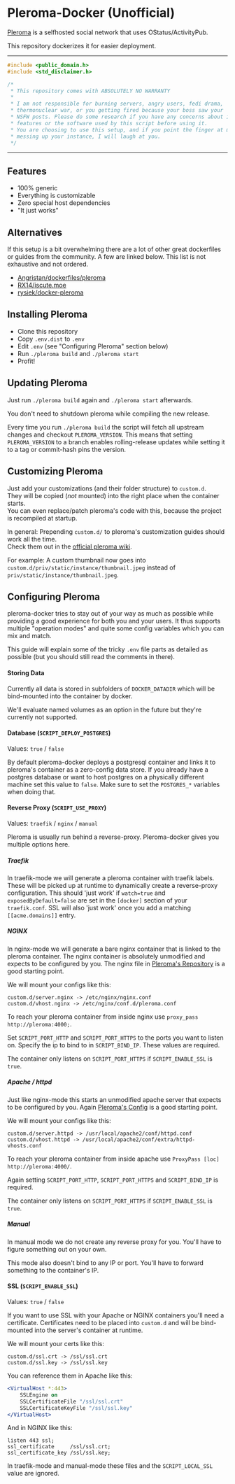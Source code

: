 # Pleroma-Docker (Unofficial)

[Pleroma](https://pleroma.social/) is a selfhosted social network that uses OStatus/ActivityPub.

This repository dockerizes it for easier deployment.

<hr>

```cpp
#include <public_domain.h>
#include <std_disclaimer.h>

/*
 * This repository comes with ABSOLUTELY NO WARRANTY
 *
 * I am not responsible for burning servers, angry users, fedi drama,
 * thermonuclear war, or you getting fired because your boss saw your
 * NSFW posts. Please do some research if you have any concerns about included
 * features or the software used by this script before using it.
 * You are choosing to use this setup, and if you point the finger at me for
 * messing up your instance, I will laugh at you.
 */
```

<hr>

## Features

- 100% generic
- Everything is customizable
- Zero special host dependencies
- "It just works"

## Alternatives

If this setup is a bit overwhelming there are a lot of other great dockerfiles
or guides from the community. A few are linked below. This list is not exhaustive and not ordered.

- [Angristan/dockerfiles/pleroma](https://github.com/Angristan/dockerfiles/tree/master/pleroma)
- [RX14/iscute.moe](https://github.com/RX14/kurisu.rx14.co.uk/blob/master/services/iscute.moe/pleroma/Dockerfile)
- [rysiek/docker-pleroma](https://git.pleroma.social/rysiek/docker-pleroma)

## Installing Pleroma

- Clone this repository
- Copy `.env.dist` to `.env`
- Edit `.env` (see "Configuring Pleroma" section below)
- Run `./pleroma build` and `./pleroma start`
- Profit!

## Updating Pleroma

Just run `./pleroma build` again and `./pleroma start` afterwards.

You don't need to shutdown pleroma while compiling the new release.

Every time you run `./pleroma build` the script will fetch all upstream changes and checkout `PLEROMA_VERSION`.
This means that setting `PLEROMA_VERSION` to a branch enables rolling-release updates while setting
it to a tag or commit-hash pins the version.

## Customizing Pleroma

Just add your customizations (and their folder structure) to `custom.d`.<br>
They will be copied (*not* mounted) into the right place when the container starts.<br>
You can even replace/patch pleroma's code with this, because the project is recompiled at startup.<br>

In general: Prepending `custom.d/` to pleroma's customization guides should work all the time.<br>
Check them out in the [official pleroma wiki](https://git.pleroma.social/pleroma/pleroma/wikis/home).

For example: A custom thumbnail now goes into `custom.d/priv/static/instance/thumbnail.jpeg` instead of `priv/static/instance/thumbnail.jpeg`.

## Configuring Pleroma

pleroma-docker tries to stay out of your way as much as possible while providing
a good experience for both you and your users. It thus supports multiple
"operation modes" and quite some config variables which you can mix and match.

This guide will explain some of the tricky `.env` file parts as detailed as possible (but you should still read the comments in there).

#### Storing Data

Currently all data is stored in subfolders of `DOCKER_DATADIR` which will be bind-mounted into the container by docker.

We'll evaluate named volumes as an option in the future but they're currently not supported.

#### Database (`SCRIPT_DEPLOY_POSTGRES`)

Values: `true` / `false`

By default pleroma-docker deploys a postgresql container and links it to pleroma's container as a zero-config data store. If you already have a postgres database or want to host postgres on a physically different machine set this value to `false`. Make sure to set the `POSTGRES_*` variables when doing that.

#### Reverse Proxy (`SCRIPT_USE_PROXY`)

Values: `traefik` / `nginx` / `manual`

Pleroma is usually run behind a reverse-proxy.
Pleroma-docker gives you multiple options here.

##### Traefik

In traefik-mode we will generate a pleroma container with traefik labels.
These will be picked up at runtime to dynamically create a reverse-proxy
configuration. This should 'just work' if `watch=true` and `exposedByDefault=false` are set in the `[docker]` section of your `traefik.conf`. SSL will also 'just work' once you add a matching `[[acme.domains]]` entry.

##### NGINX

In nginx-mode we will generate a bare nginx container that is linked to the
pleroma container. The nginx container is absolutely unmodified and expects to
be configured by you. The nginx file in [Pleroma's Repository](https://git.pleroma.social/pleroma/pleroma/blob/develop/installation/pleroma.nginx) is a good starting point.

We will mount your configs like this:
```
custom.d/server.nginx -> /etc/nginx/nginx.conf
custom.d/vhost.nginx -> /etc/nginx/conf.d/pleroma.conf
```

To reach your pleroma container from inside nginx use `proxy_pass http://pleroma:4000;`.

Set `SCRIPT_PORT_HTTP` and `SCRIPT_PORT_HTTPS` to the ports you want to listen on.
Specify the ip to bind to in `SCRIPT_BIND_IP`. These values are required.

The container only listens on `SCRIPT_PORT_HTTPS` if `SCRIPT_ENABLE_SSL` is `true`.

##### Apache / httpd

Just like nginx-mode this starts an unmodified apache server that expects to be
configured by you. Again [Pleroma's Config](https://git.pleroma.social/pleroma/pleroma/blob/develop/installation/pleroma-apache.conf) is a good starting point.

We will mount your configs like this:
```
custom.d/server.httpd -> /usr/local/apache2/conf/httpd.conf
custom.d/vhost.httpd -> /usr/local/apache2/conf/extra/httpd-vhosts.conf
```

To reach your pleroma container from inside apache use `ProxyPass [loc] http://pleroma:4000/`.

Again setting `SCRIPT_PORT_HTTP`, `SCRIPT_PORT_HTTPS` and `SCRIPT_BIND_IP` is required.

The container only listens on `SCRIPT_PORT_HTTPS` if `SCRIPT_ENABLE_SSL` is `true`.

##### Manual

In manual mode we do not create any reverse proxy for you.
You'll have to figure something out on your own.

This mode also doesn't bind to any IP or port.
You'll have to forward something to the container's IP.

#### SSL (`SCRIPT_ENABLE_SSL`)

Values: `true` / `false`

If you want to use SSL with your Apache or NGINX containers you'll need a
certificate. Certificates need to be placed into `custom.d` and will be
bind-mounted into the server's container at runtime.

We will mount your certs like this:
```
custom.d/ssl.crt -> /ssl/ssl.crt
custom.d/ssl.key -> /ssl/ssl.key
```

You can reference them in Apache like this:
```apache
<VirtualHost *:443>
    SSLEngine on
    SSLCertificateFile "/ssl/ssl.crt"
    SSLCertificateKeyFile "/ssl/ssl.key"
</VirtualHost>
```

And in NGINX like this:
```nginx
listen 443 ssl;
ssl_certificate     /ssl/ssl.crt;
ssl_certificate_key /ssl/ssl.key;
```

In traefik-mode and manual-mode these files and the `SCRIPT_LOCAL_SSL` value are ignored.
